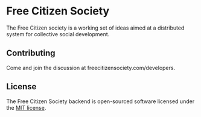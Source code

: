 # Free Citizen Society

The Free Citizen society is a working set of ideas aimed at a distributed system for collective social development.

## Contributing

Come and join the discussion at freecitizensociety.com/developers.

## License

The Free Citizen Society backend is open-sourced software licensed under the [MIT license](http://opensource.org/licenses/MIT).
